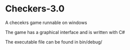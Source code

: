 # Checkers-3.0
A checekrs game runnable on windows

The game has a graphical interface and is written with C#

The executable file can be found in bin/debug/
